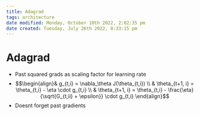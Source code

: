 ```yaml
---
title: Adagrad
tags: architecture 
date modified: Monday, October 10th 2022, 2:02:35 pm
date created: Tuesday, July 26th 2022, 8:33:15 pm
---
```


# Adagrad
- Past squared grads as scaling factor for learning rate
- $$\begin{align}& g_{t,i} = \nabla_\theta J(\theta_{t,i}) \\ & \theta_{t+1, i} = \theta_{t,i} - \eta \cdot g_{t,i} \\ & \theta_{t+1, i} = \theta_{t,i} - \frac{\eta}{\sqrt{G_{t,ii} + \epsilon}} \cdot g_{t,i} \end{align}$$
- Doesnt forget past gradients

